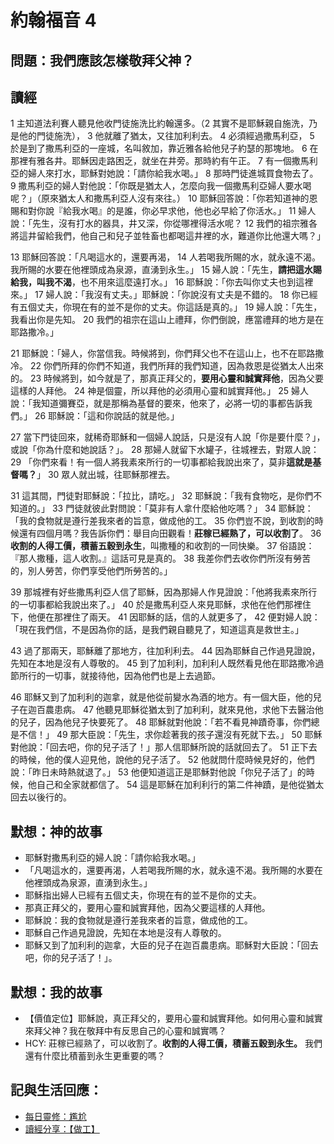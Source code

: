 # 約翰福音 4

## 問題：我們應該怎樣敬拜父神？

## 讀經
1 主知道法利賽人聽見他收門徒施洗比約翰還多。（2 其實不是耶穌親自施洗，乃是他的門徒施洗）， 3 他就離了猶太，又往加利利去。 4 必須經過撒馬利亞， 5 於是到了撒馬利亞的一座城，名叫敘加，靠近雅各給他兒子約瑟的那塊地。 6 在那裡有雅各井。耶穌因走路困乏，就坐在井旁。那時約有午正。 7 有一個撒馬利亞的婦人來打水，耶穌對她說：「請你給我水喝。」 8 那時門徒進城買食物去了。 9 撒馬利亞的婦人對他說：「你既是猶太人，怎麼向我一個撒馬利亞婦人要水喝呢？」（原來猶太人和撒馬利亞人沒有來往。） 10 耶穌回答說：「你若知道神的恩賜和對你說『給我水喝』的是誰，你必早求他，他也必早給了你活水。」 11 婦人說：「先生，沒有打水的器具，井又深，你從哪裡得活水呢？ 12 我們的祖宗雅各將這井留給我們，他自己和兒子並牲畜也都喝這井裡的水，難道你比他還大嗎？」

13 耶穌回答說：「凡喝這水的，還要再渴， 14 人若喝我所賜的水，就永遠不渴。我所賜的水要在他裡頭成為泉源，直湧到永生。」 15 婦人說：「先生，**請把這水賜給我，叫我不渴**，也不用來這麼遠打水。」 16 耶穌說：「你去叫你丈夫也到這裡來。」 17 婦人說：「我沒有丈夫。」耶穌說：「你說沒有丈夫是不錯的。 18 你已經有五個丈夫，你現在有的並不是你的丈夫。你這話是真的。」 19 婦人說：「先生，我看出你是先知。 20 我們的祖宗在這山上禮拜，你們倒說，應當禮拜的地方是在耶路撒冷。」

21 耶穌說：「婦人，你當信我。時候將到，你們拜父也不在這山上，也不在耶路撒冷。 22 你們所拜的你們不知道，我們所拜的我們知道，因為救恩是從猶太人出來的。 23 時候將到，如今就是了，那真正拜父的，**要用心靈和誠實拜他**，因為父要這樣的人拜他。 24 神是個靈，所以拜他的必須用心靈和誠實拜他。」 25 婦人說：「我知道彌賽亞，就是那稱為基督的要來，他來了，必將一切的事都告訴我們。」 26 耶穌說：「這和你說話的就是他。」

27 當下門徒回來，就稀奇耶穌和一個婦人說話，只是沒有人說「你是要什麼？」，或說「你為什麼和她說話？」。 28 那婦人就留下水罐子，往城裡去，對眾人說： 29 「你們來看！有一個人將我素來所行的一切事都給我說出來了，莫非**這就是基督嗎？**」 30 眾人就出城，往耶穌那裡去。

31 這其間，門徒對耶穌說：「拉比，請吃。」 32 耶穌說：「我有食物吃，是你們不知道的。」 33 門徒就彼此對問說：「莫非有人拿什麼給他吃嗎？」 34 耶穌說：「我的食物就是遵行差我來者的旨意，做成他的工。 35 你們豈不說，到收割的時候還有四個月嗎？我告訴你們：舉目向田觀看！**莊稼已經熟了，可以收割了**。 36 **收割的人得工價，積蓄五穀到永生**，叫撒種的和收割的一同快樂。 37 俗語說：『那人撒種，這人收割。』這話可見是真的。 38 我差你們去收你們所沒有勞苦的，別人勞苦，你們享受他們所勞苦的。」

39 那城裡有好些撒馬利亞人信了耶穌，因為那婦人作見證說：「他將我素來所行的一切事都給我說出來了。」 40 於是撒馬利亞人來見耶穌，求他在他們那裡住下，他便在那裡住了兩天。 41 因耶穌的話，信的人就更多了， 42 便對婦人說：「現在我們信，不是因為你的話，是我們親自聽見了，知道這真是救世主。」

43 過了那兩天，耶穌離了那地方，往加利利去。 44 因為耶穌自己作過見證說，先知在本地是沒有人尊敬的。 45 到了加利利，加利利人既然看見他在耶路撒冷過節所行的一切事，就接待他，因為他們也是上去過節。

46 耶穌又到了加利利的迦拿，就是他從前變水為酒的地方。有一個大臣，他的兒子在迦百農患病。 47 他聽見耶穌從猶太到了加利利，就來見他，求他下去醫治他的兒子，因為他兒子快要死了。 48 耶穌就對他說：「若不看見神蹟奇事，你們總是不信！」 49 那大臣說：「先生，求你趁著我的孩子還沒有死就下去。」 50 耶穌對他說：「回去吧，你的兒子活了！」那人信耶穌所說的話就回去了。 51 正下去的時候，他的僕人迎見他，說他的兒子活了。 52 他就問什麼時候見好的，他們說：「昨日未時熱就退了。」 53 他便知道這正是耶穌對他說「你兒子活了」的時候，他自己和全家就都信了。 54 這是耶穌在加利利行的第二件神蹟，是他從猶太回去以後行的。

## 默想：神的故事
+ 耶穌對撒馬利亞的婦人說：「請你給我水喝。」
+ 「凡喝這水的，還要再渴，人若喝我所賜的水，就永遠不渴。我所賜的水要在他裡頭成為泉源，直湧到永生。」
+ 耶穌指出婦人已經有五個丈夫，你現在有的並不是你的丈夫。
+ 那真正拜父的，要用心靈和誠實拜他，因為父要這樣的人拜他。
+ 耶穌說：我的食物就是遵行差我來者的旨意，做成他的工。
+ 耶穌自己作過見證說，先知在本地是沒有人尊敬的。
+ 耶穌又到了加利利的迦拿，大臣的兒子在迦百農患病。耶穌對大臣說：「回去吧，你的兒子活了！」。

## 默想：我的故事
+ 【價值定位】耶穌說，真正拜父的，要用心靈和誠實拜他。如何用心靈和誠實來拜父神？我在敬拜中有反思自己的心靈和誠實嗎？
+ HCY: 莊稼已經熟了，可以收割了。**收割的人得工價，積蓄五穀到永生。** 我們還有什麼比積蓄到永生更重要的嗎？

## 記與生活回應：
+ [每日靈修：尷尬](https://bibleplan.github.io/sharing/zhuolin/day1-wk96-sharing.html)
+ [讀經分享：【做工】](https://bibleplan.github.io/sharing/day1-wk96-sharing.html)
